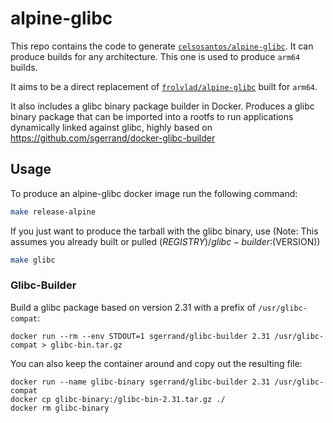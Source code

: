 # alpine-glibc

This repo contains the code to generate [`celsosantos/alpine-glibc`](https://hub.docker.com/r/celsosantos/alpine-glibc).
It can produce builds for any architecture. This one is used to produce `arm64` builds.

It aims to be a direct replacement of [`frolvlad/alpine-glibc`](https://hub.docker.com/r/frolvlad/alpine-glibc) built for `arm64`.

It also includes a glibc binary package builder in Docker. Produces a glibc binary package that can be imported into a rootfs to run applications dynamically linked against glibc, highly based on https://github.com/sgerrand/docker-glibc-builder

## Usage

To produce an alpine-glibc docker image run the following command:

```bash
make release-alpine
```

If you just want to produce the tarball with the glibc binary, use
(Note: This assumes you already built or pulled $(REGISTRY)/glibc-builder:$(VERSION))

```bash
make glibc
```

### Glibc-Builder

Build a glibc package based on version 2.31 with a prefix of `/usr/glibc-compat`:

    docker run --rm --env STDOUT=1 sgerrand/glibc-builder 2.31 /usr/glibc-compat > glibc-bin.tar.gz

You can also keep the container around and copy out the resulting file:

    docker run --name glibc-binary sgerrand/glibc-builder 2.31 /usr/glibc-compat
    docker cp glibc-binary:/glibc-bin-2.31.tar.gz ./
    docker rm glibc-binary
